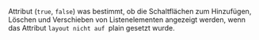 Attribut (`true`, `false`) was bestimmt, ob die Schaltflächen zum Hinzufügen,
Löschen und Verschieben von Listenelementen angezeigt werden, wenn das
Attribut `layout nicht auf `plain gesetzt wurde.
